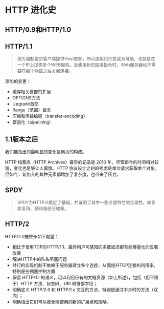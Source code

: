 # HTTP 进化史

## HTTP/0.9和HTTP/1.0

## HTTP/1.1
>因为强制要求客户端提供Host首部，所以虚拟机托管成为可能，也就是在一个IP上提供多个WEB服务。当使用新的连接指令时，Web服务器也不需要在每个响应之后关闭连接。

添加的变更：
- 缓存相关首部的扩展
- OPTIONS方法
- Upgrade首部
- Range（范围）请求
- 压缩和传输编码（transfer-encoding）
- 管道化（pipelining）

## 1.1版本之后

我们能指出的最明显的变化是网页的构成。

HTTP 档案库（HTTP Archives）最早的记录是 2010 年，尽管距今的时间相对较短，变化也足够让人震惊。HTTP 协议设计之初的考虑是单次请求获取单个对象，但如今，新加入的每种元素都增加了复杂度，也带来了压力。

## SPDY
>SPDY为HTTP/2奠定了基础，并证明了其中一些关键特性的合理性，如多路复用、帧和首部压缩等。

## HTTP/2

HTTP/2.0被寄予如下期望：
- 相比于使用TCP的HTTP/1.1，最终用户可感知的多数延迟都有能够量化的显著改善
- 解决HTTP中的队头阻塞问题
- 并行的实现机制不依赖于服务器建立多个连接，从而提升TCP连接的利用率，特别是在拥塞控制方面
- 保留 HTTP/1.1 的语义，可以利用已有的文档资源（如上所述），包括（但不限于）HTTP 方法、状态码、URI 和首部字段；
- 明确定义 HTTP/2.0 和 HTTP/1.x 交互的方法，特别是通过中介时的方法（双向）；
- 明确指出它们可以被合理使用的新的扩展点和策略。

